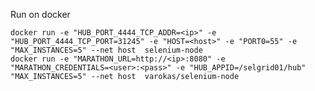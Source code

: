 Run on docker

    docker run -e "HUB_PORT_4444_TCP_ADDR=<ip>" -e "HUB_PORT_4444_TCP_PORT=31245" -e "HOST=<host>" -e "PORT0=55" -e "MAX_INSTANCES=5" --net host  selenium-node
    docker run -e "MARATHON_URL=http://<ip>:8080" -e "MARATHON_CREDENTIALS=<user>:<pass>" -e "HUB_APPID=/selgrid01/hub"  "MAX_INSTANCES=5" --net host  varokas/selenium-node
